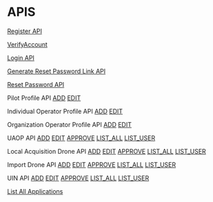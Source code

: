 # APIS

[Register API](apis/register)

[VerifyAccount](apis/verifyAccountEmail)

[Login API](apis/login)

[Generate Reset Password Link API](apis/generateResetPasswordLink)

[Reset Password API](apis/resetPassword)

Pilot Profile API
[ADD](apis/pilotProfileAdd)
[EDIT](apis/pilotProfileEdit)

Individual Operator Profile API
[ADD](apis/individualOperatorAdd)
[EDIT](apis/individualOperatorEdit)

Organization Operator Profile API
[ADD](apis/orgOperatorAdd)
[EDIT](apis/orgOperatorEdit)

UAOP API
[ADD](apis/uaopAdd)
[EDIT](apis/uaopEdit)
[APPROVE](apis/uaopApprove)
[LIST_ALL](apis/uaopListAll)
[LIST_USER](apis/uaopListUser)


Local Acquisition Drone API
[ADD](apis/localAcquisitionEdit)
[EDIT](apis/localAcquisitionEdit)
[APPROVE](apis/localAcquisitionApprove)
[LIST_ALL](apis/localAcquisitionListAll)
[LIST_USER](apis/localAcquisitionListUser)


Import Drone API
[ADD](apis/importDroneAdd)
[EDIT](apis/importDroneEdit)
[APPROVE](apis/importDroneApprove)
[LIST_ALL](apis/importDroneListAll)
[LIST_USER](apis/importDroneListUser)

UIN API
[ADD](apis/uinAdd)
[EDIT](apis/uinEdit)
[APPROVE](apis/uinApprove)
[LIST_ALL](apis/uinListAll)
[LIST_USER](apis/uinListUser)

[List All Applications](apis/applicationsListAll)



